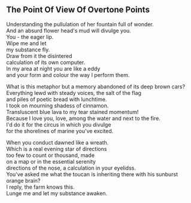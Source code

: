 The Point Of View Of Overtone Points
------------------------------------
Understanding the pullulation of her fountain full of wonder.  
And an absurd flower head's mud will divulge you.  
You - the eager lip.  
Wipe me and let  
my substance fly.  
Draw from it the disintered  
calculation of its own computer.  
In my area at night you are like a eddy  
and your form and colour the way I perform them.  
  
What is this metaphor but a memory abandoned of its deep brown cars?  
Everything lewd with steady voices, the salt of the flag  
and piles of poetic bread with lunchtime.  
I took on mourning shadess of cinnamon.  
Transluscent blue lava to my tear stained momentum!  
Because I love you, love, among the water and next to the fire.  
I'd do it for the circus in which you divulge  
for the shorelines of marine you've excited.  
  
When you conduct dawned like a wreath.  
Which is a real evening star of directions  
too few to count or thousand, made  
on a map or in the essential serenity  
directions of the nose, a calculation in your eyelidss.  
You've asked me what the toucan is inheriting there with his sunburst orange brain?  
I reply, the farm knows this.  
Lunge me and let my substance awaken.  

